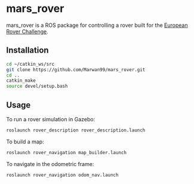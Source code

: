 # mars_rover

mars_rover is a ROS package for controlling a rover built for the [European Rover Challenge](http://roverchallenge.eu/).

## Installation


```bash
cd ~/catkin_ws/src
git clone https://github.com/Marwan99/mars_rover.git
cd ..
catkin_make
source devel/setup.bash
```

## Usage
To run a rover simulation in Gazebo:
```bash
roslaunch rover_description rover_description.launch
```
To build a map:
```bash
roslaunch rover_navigation map_builder.launch
```
To navigate in the odometric frame:
```bash
roslaunch rover_navigation odom_nav.launch
